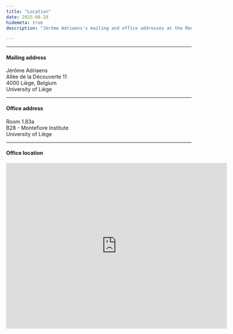 ```yaml
---
title: "Location"
date: 2025-08-28
hidemeta: true
description: "Jérôme Adriaens's mailing and office addresses at the Montefiore Institute."

---
```


---

#### Mailing address

Jérôme Adriaens\
Allée de la Découverte 11\
4000 Liège, Belgium\
University of Liège  

---

#### Office address

Room 1.83a\
B28 - Montefiore Institute\
University of Liège 

---

#### Office location

<iframe src="https://www.google.com/maps/embed?pb=!1m18!1m12!1m3!1d2846.5601523768437!2d5.560221299999999!3d50.5860924!2m3!1f0!2f0!3f0!3m2!1i1024!2i768!4f13.1!3m3!1m2!1s0x47c0f82d7853ca8f%3A0xdd2d29bb0ffb079c!2sB28%20-%20Montefiore%20Institute!5e1!3m2!1sen!2sbe!4v1756375060667!5m2!1sen!2sbe" width="600" height="450" style="border:0;" allowfullscreen="" loading="lazy" referrerpolicy="no-referrer-when-downgrade"></iframe>

